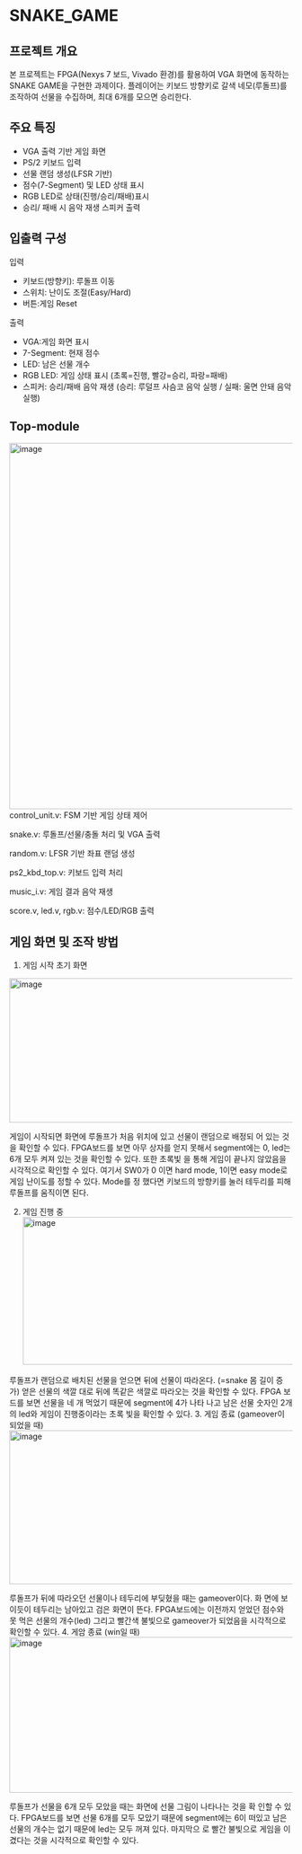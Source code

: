 # SNAKE_GAME

## 프로젝트 개요
본 프로젝트는 FPGA(Nexys 7 보드, Vivado 환경)를 활용하여 VGA 화면에 동작하는 SNAKE GAME을 구현한 과제이다. 
플레이어는 키보드 방향키로 갈색 네모(루돌프)를 조작하여 선물을 수집하며, 최대 6개를 모으면 승리한다.

## 주요 특징
- VGA 출력 기반 게임 화면
- PS/2 키보드 입력
- 선물 랜덤 생성(LFSR 기반)
- 점수(7-Segment) 및 LED 상태 표시
- RGB LED로 상태(진행/승리/패배)표시
- 승리/ 패배 시 음악 재생 스피커 출력

## 입출력 구성
입력
- 키보드(방향키): 루돌프 이동
- 스위치: 난이도 조절(Easy/Hard)
- 버튼:게임 Reset

출력
- VGA:게임 화면 표시
- 7-Segment: 현재 점수
- LED: 남은 선물 개수
- RGB LED: 게임 상태 표시 (초록=진행, 빨강=승리, 파랑=패배)
- 스피커: 승리/패배 음악 재생 (승리: 루덜프 사슴코 음악 실행 / 실패: 울면 안돼 음악 실행)
  
## Top-module
<img width="928" height="652" alt="image" src="https://github.com/user-attachments/assets/1098703f-e265-4fad-90fd-02fce407791c" />
control_unit.v: FSM 기반 게임 상태 제어

snake.v: 루돌프/선물/충돌 처리 및 VGA 출력

random.v: LFSR 기반 좌표 랜덤 생성

ps2_kbd_top.v: 키보드 입력 처리

music_i.v: 게임 결과 음악 재생

score.v, led.v, rgb.v: 점수/LED/RGB 출력



## 게임 화면 및 조작 방법
1. 게임 시작 초기 화면
<img width="691" height="257" alt="image" src="https://github.com/user-attachments/assets/ae33249c-9f19-4195-bd8b-1a3a197aae0d" />

게임이 시작되면 화면에 루돌프가 처음 위치에 있고 선물이 랜덤으로 배정되
어 있는 것을 확인할 수 있다. FPGA보드를 보면 아무 상자를 얻지 못해서 
segment에는 0, led는 6개 모두 켜져 있는 것을 확인할 수 있다. 또한 초록빛
을 통해 게임이 끝나지 않았음을 시각적으로 확인할 수 있다. 여기서 SW0가 0
이면 hard mode, 1이면 easy mode로 게임 난이도를 정할 수 있다. Mode를 정
했다면 키보드의 방향키를 눌러 테두리를 피해 루돌프를 움직이면 된다.

2. 게임 진행 중
   <img width="712" height="263" alt="image" src="https://github.com/user-attachments/assets/efb4e395-cc05-4f36-a3fc-9119ebc08c49" />

루돌프가 랜덤으로 배치된 선물을 얻으면 뒤에 선물이 따라온다. (=snake 몸 
길이 증가) 얻은 선물의 색깔 대로 뒤에 똑같은 색깔로 따라오는 것을 확인할 
수 있다. FPGA 보드를 보면 선물을 네 개 먹었기 때문에 segment에 4가 나타
나고 남은 선물 숫자인 2개의 led와 게임이 진행중이라는 초록 빛을 확인할 
수 있다. 
3. 게임 종료 (gameover이 되었을 때)
   <img width="733" height="274" alt="image" src="https://github.com/user-attachments/assets/32ee70bb-73a4-4ede-8f73-460b447b2344" />

루돌프가 뒤에 따라오던 선물이나 테두리에 부딪혔을 때는 gameover이다. 화
면에 보이듯이 테두리는 남아있고 검은 화면이 뜬다. FPGA보드에는 이전까지 
얻었던 점수와 못 먹은 선물의 개수(led) 그리고 빨간색 불빛으로 gameover가 
되었음을 시각적으로 확인할 수 있다. 
4.  게암 종료 (win일 때)
   <img width="739" height="277" alt="image" src="https://github.com/user-attachments/assets/0ca74dd3-48f4-40fa-bbdd-3698d353ebfc" />

루돌프가 선물을 6개 모두 모았을 때는 화면에 선물 그림이 나타나는 것을 확
인할 수 있다. FPGA보드를 보면 선물 6개를 모두 모았기 때문에 segment에는 
6이 떠있고 남은 선물의 개수는 없기 때문에 led는 모두 꺼져 있다. 마지막으
로 빨간 불빛으로 게임을 이겼다는 것을 시각적으로 확인할 수 있다.

